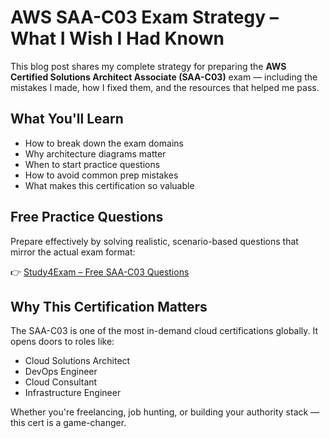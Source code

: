 # AWS SAA-C03 Exam Strategy – What I Wish I Had Known

This blog post shares my complete strategy for preparing the **AWS Certified Solutions Architect Associate (SAA-C03)** exam — including the mistakes I made, how I fixed them, and the resources that helped me pass.

## What You'll Learn

- How to break down the exam domains  
- Why architecture diagrams matter  
- When to start practice questions  
- How to avoid common prep mistakes  
- What makes this certification so valuable

## Free Practice Questions

Prepare effectively by solving realistic, scenario-based questions that mirror the actual exam format:

👉 [Study4Exam – Free SAA-C03 Questions](https://www.study4exam.com/amazon/free-saa-c03-questions)

## Why This Certification Matters

The SAA-C03 is one of the most in-demand cloud certifications globally. It opens doors to roles like:

- Cloud Solutions Architect  
- DevOps Engineer  
- Cloud Consultant  
- Infrastructure Engineer

Whether you're freelancing, job hunting, or building your authority stack — this cert is a game-changer.
